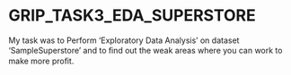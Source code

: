 # GRIP_TASK3_EDA_SUPERSTORE
My task was to Perform ‘Exploratory Data Analysis’ on dataset ‘SampleSuperstore’ and  to ﬁnd out the weak areas where you can work to make more proﬁt.
